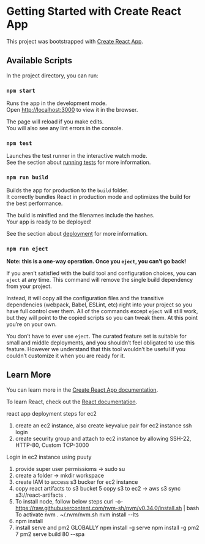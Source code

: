 # Getting Started with Create React App

This project was bootstrapped with [Create React App](https://github.com/facebook/create-react-app).

## Available Scripts

In the project directory, you can run:

### `npm start`

Runs the app in the development mode.\
Open [http://localhost:3000](http://localhost:3000) to view it in the browser.

The page will reload if you make edits.\
You will also see any lint errors in the console.

### `npm test`

Launches the test runner in the interactive watch mode.\
See the section about [running tests](https://facebook.github.io/create-react-app/docs/running-tests) for more information.

### `npm run build`

Builds the app for production to the `build` folder.\
It correctly bundles React in production mode and optimizes the build for the best performance.

The build is minified and the filenames include the hashes.\
Your app is ready to be deployed!

See the section about [deployment](https://facebook.github.io/create-react-app/docs/deployment) for more information.

### `npm run eject`

**Note: this is a one-way operation. Once you `eject`, you can’t go back!**

If you aren’t satisfied with the build tool and configuration choices, you can `eject` at any time. This command will remove the single build dependency from your project.

Instead, it will copy all the configuration files and the transitive dependencies (webpack, Babel, ESLint, etc) right into your project so you have full control over them. All of the commands except `eject` will still work, but they will point to the copied scripts so you can tweak them. At this point you’re on your own.

You don’t have to ever use `eject`. The curated feature set is suitable for small and middle deployments, and you shouldn’t feel obligated to use this feature. However we understand that this tool wouldn’t be useful if you couldn’t customize it when you are ready for it.

## Learn More

You can learn more in the [Create React App documentation](https://facebook.github.io/create-react-app/docs/getting-started).

To learn React, check out the [React documentation](https://reactjs.org/).

react app deployment steps for ec2

1. create an ec2 instance, also create keyvalue pair for ec2 instance ssh login
2. create security group and attach to ec2 instance by allowing SSH-22, HTTP-80, Custom TCP-3000

Login in ec2 instance using puuty

1. provide super user permissioms -> sudo su
2. create a folder -> mkdir workspace
3. create IAM to access s3 bucker for ec2 instance
4. copy react artifacts to s3 bucket
5  copy s3 to ec2
	-> aws s3 sync s3://react-artifacts .
4. To install node, follow below steps
curl -o- https://raw.githubusercontent.com/nvm-sh/nvm/v0.34.0/install.sh | bash
   To activate nvm
	. ~/.nvm/nvm.sh
   nvm install --lts
5. npm install
6. install serve and pm2 GLOBALLY
	npm install -g serve
	npm install -g pm2
7 pm2 serve build 80 --spa

